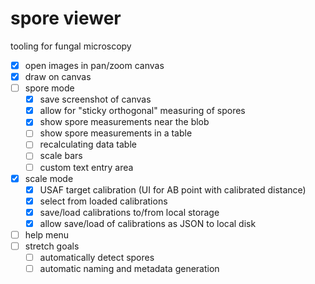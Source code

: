 # spore viewer

tooling for fungal microscopy

- [x] open images in pan/zoom canvas
- [x] draw on canvas
- [ ] spore mode
    - [x] save screenshot of canvas
    - [x] allow for "sticky orthogonal" measuring of spores
    - [x] show spore measurements near the blob
    - [ ] show spore measurements in a table
    - [ ] recalculating data table
    - [ ] scale bars
    - [ ] custom text entry area
- [x] scale mode
    - [x] USAF target calibration (UI for AB point with calibrated distance)
    - [x] select from loaded calibrations
    - [x] save/load calibrations to/from local storage
    - [x] allow save/load of calibrations as JSON to local disk
- [ ] help menu
- [ ] stretch goals
    - [ ] automatically detect spores
    - [ ] automatic naming and metadata generation
